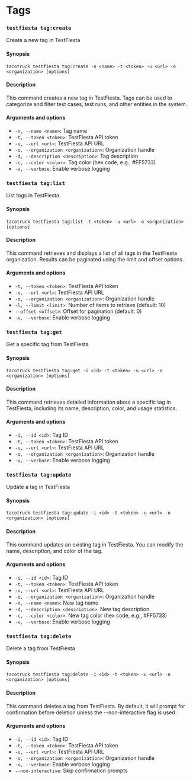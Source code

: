 # Tags

### `testfiesta tag:create`

Create a new tag in TestFiesta

#### Synopsis

```
tacotruck testfiesta tag:create -n <name> -t <token> -u <url> -o <organization> [options]
```

#### Description

This command creates a new tag in TestFiesta. Tags can be used to categorize and filter test cases, test runs, and other entities in the system.

#### Arguments and options

* `-n, --name <name>`: Tag name
* `-t, --token <token>`: TestFiesta API token
* `-u, --url <url>`: TestFiesta API URL
* `-o, --organization <organization>`: Organization handle
* `-d, --description <description>`: Tag description
* `-c, --color <color>`: Tag color (hex code, e.g., #FF5733)
* `-v, --verbose`: Enable verbose logging

### `testfiesta tag:list`

List tags in TestFiesta

#### Synopsis

```
tacotruck testfiesta tag:list -t <token> -u <url> -o <organization> [options]
```

#### Description

This command retrieves and displays a list of all tags in the TestFiesta organization. Results can be paginated using the limit and offset options.

#### Arguments and options

* `-t, --token <token>`: TestFiesta API token
* `-u, --url <url>`: TestFiesta API URL
* `-o, --organization <organization>`: Organization handle
* `-l, --limit <limit>`: Number of items to retrieve (default: 10)
* `--offset <offset>`: Offset for pagination (default: 0)
* `-v, --verbose`: Enable verbose logging

### `testfiesta tag:get`

Get a specific tag from TestFiesta

#### Synopsis

```
tacotruck testfiesta tag:get -i <id> -t <token> -u <url> -o <organization> [options]
```

#### Description

This command retrieves detailed information about a specific tag in TestFiesta, including its name, description, color, and usage statistics.

#### Arguments and options

* `-i, --id <id>`: Tag ID
* `-t, --token <token>`: TestFiesta API token
* `-u, --url <url>`: TestFiesta API URL
* `-o, --organization <organization>`: Organization handle
* `-v, --verbose`: Enable verbose logging

### `testfiesta tag:update`

Update a tag in TestFiesta

#### Synopsis

```
tacotruck testfiesta tag:update -i <id> -t <token> -u <url> -o <organization> [options]
```

#### Description

This command updates an existing tag in TestFiesta. You can modify the name, description, and color of the tag.

#### Arguments and options

* `-i, --id <id>`: Tag ID
* `-t, --token <token>`: TestFiesta API token
* `-u, --url <url>`: TestFiesta API URL
* `-o, --organization <organization>`: Organization handle
* `-n, --name <name>`: New tag name
* `-d, --description <description>`: New tag description
* `-c, --color <color>`: New tag color (hex code, e.g., #FF5733)
* `-v, --verbose`: Enable verbose logging

### `testfiesta tag:delete`

Delete a tag from TestFiesta

#### Synopsis

```
tacotruck testfiesta tag:delete -i <id> -t <token> -u <url> -o <organization> [options]
```

#### Description

This command deletes a tag from TestFiesta. By default, it will prompt for confirmation before deletion unless the --non-interactive flag is used.

#### Arguments and options

* `-i, --id <id>`: Tag ID
* `-t, --token <token>`: TestFiesta API token
* `-u, --url <url>`: TestFiesta API URL
* `-o, --organization <organization>`: Organization handle
* `-v, --verbose`: Enable verbose logging
* `--non-interactive`: Skip confirmation prompts
